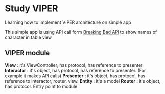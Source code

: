 # Study VIPER
Learning how to implement VIPER architecture on simple app

This simple app is using API call form [Breaking Bad API](https://breakingbadapi.com/documentation) to show names of character in table view

## VIPER module

**View** : it's ViewController, has protocol, has reference to presenter
**Interactor** : it's object, has protocol, has reference to presenter. (For example it makes API calls)
**Presenter** : it's object, has protocol, has reference to interactor, router, view. 
**Entity** : it's a model
**Router** : it's object, has protocol. Entry point to module 
